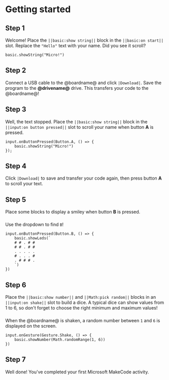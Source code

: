 # Getting started

## Step 1

Welcome! Place the ``||basic:show string||`` block in the ``||basic:on start||`` slot. Replace the ``"Hello"`` text with your name. Did you see it scroll?

```blocks
basic.showString("Micro!")
```

## Step 2

Connect a USB cable to the @boardname@ and click ``|Download|``. Save the program to the **@drivename@** drive. This transfers your code to the @boardname@!

## Step 3

Well, the text stopped. Place the ``||basic:show string||`` block in the ``||input:on button pressed||`` slot to scroll your name when button **A** is pressed.

```blocks
input.onButtonPressed(Button.A, () => {
    basic.showString("Micro!")
});
```

## Step 4

Click ``|Download|`` to save and transfer your code again, then press button **A** to scroll your text.

## Step 5

Place some blocks to display a smiley when button **B** is pressed.

###

Use the dropdown to find ``B``!

```blocks
input.onButtonPressed(Button.B, () => {
    basic.showLeds(`
    # # . # #
    # # . # #
    . . . . .
    # . . . #
    . # # # .
    `)
})
```

## Step 6

Place the ``||basic:show number||`` and ``||Math:pick random||`` blocks in an ``||input:on shake||`` slot to build a dice. A typical dice can show values from 1 to 6, so don't forget to choose the right minimum and maximum values!

###

When the @boardname@ is shaken, a random number between ``1`` and ``6`` is displayed on the screen.

```blocks
input.onGesture(Gesture.Shake, () => {
    basic.showNumber(Math.randomRange(1, 6))
})
```

## Step 7

Well done! You've completed your first Microsoft MakeCode activity.

